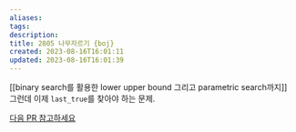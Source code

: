 ```yaml
---
aliases: 
tags: 
description:
title: 2805 나무자르기 {boj}
created: 2023-08-16T16:01:11
updated: 2023-08-16T16:01:39
---
```

[[binary search를 활용한 lower upper bound 그리고 parametric search까지]] 그런데 이제 `last_true`를 찾아야 하는 문제.

[다음 PR 참고하세요](https://github.com/ChoiWheatley/swjungle-week-01/pull/16)
